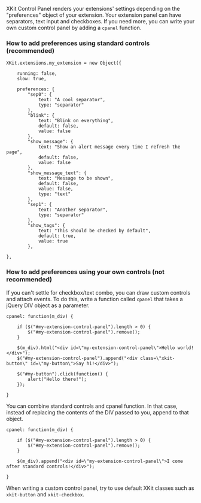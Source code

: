 XKit Control Panel renders your extensions' settings depending on the "preferences" object of your extension. Your extension panel can have separators, text input and checkboxes. If you need more, you can write your own custom control panel by adding a `cpanel` function.

### How to add preferences using standard controls (recommended)
	XKit.extensions.my_extension = new Object({

		running: false,
		slow: true,
	
		preferences: {
			"sep0": {
				text: "A cool separator",
				type: "separator"
			},
			"blink": {
				text: "Blink on everything",
				default: false,
				value: false
			},
			"show_message": {
				text: "Show an alert message every time I refresh the page",
				default: false,
				value: false
			},
			"show_message_text": {
				text: "Message to be shown",
				default: false,
				value: false,
				type: "text"
			},
			"sep1": {
				text: "Another separator",
				type: "separator"
			},
			"show_tags": {
				text: "This should be checked by default",
				default: true,
				value: true
			},

	},
	
### How to add preferences using your own controls (not recommended)
If you can't settle for checkbox/text combo, you can draw custom controls and attach events. To do this, write a function called `cpanel` that takes a jQuery DIV object as a parameter.

	cpanel: function(m_div) {
		
		if ($("#my-extension-control-panel").length > 0) {
			$("#my-extension-control-panel").remove();
		}
		
		$(m_div).html("<div id=\"my-extension-control-panel\">Hello world!</div>");	
		$("#my-extension-control-panel").append("<div class=\"xkit-button\" id=\"my-button\">Say hi!</div>");
		
		$("#my-button").click(function() {
			alert("Hello there!");	
		});
		
	}
	
You can combine standard controls and cpanel function. In that case, instead of replacing the contents of the DIV passed to you, append to that object.

	cpanel: function(m_div) {
		
		if ($("#my-extension-control-panel").length > 0) {
			$("#my-extension-control-panel").remove();
		}
		
		$(m_div).append("<div id=\"my-extension-control-panel\">I come after standard controls!</div>");	
		
	}
	
When writing a custom control panel, try to use default XKit classes such as `xkit-button` and `xkit-checkbox`.